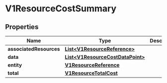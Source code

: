 # V1ResourceCostSummary

## Properties
Name | Type | Description | Notes
------------ | ------------- | ------------- | -------------
**associatedResources** | [**List&lt;V1ResourceReference&gt;**](V1ResourceReference.md) |  |  [optional]
**data** | [**List&lt;V1ResourceCostDataPoint&gt;**](V1ResourceCostDataPoint.md) |  |  [optional]
**entity** | [**V1ResourceReference**](V1ResourceReference.md) |  |  [optional]
**total** | [**V1ResourceTotalCost**](V1ResourceTotalCost.md) |  |  [optional]
